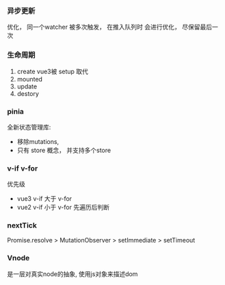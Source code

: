 






### 异步更新

优化， 同一个watcher 被多次触发， 在推入队列时 会进行优化， 尽保留最后一次 



### 生命周期

1. create  vue3被 setup 取代
2. mounted
3. update
4. destory



### pinia

全新状态管理库:
- 移除mutations, 
- 只有 store 概念， 并支持多个store


### v-if v-for

优先级
- vue3 v-if 大于 v-for  
- vue2 v-if 小于 v-for 先遍历后判断

### nextTick

Promise.resolve > MutationObserver > setImmediate > setTimeout


### Vnode

是一层对真实node的抽象, 使用js对象来描述dom